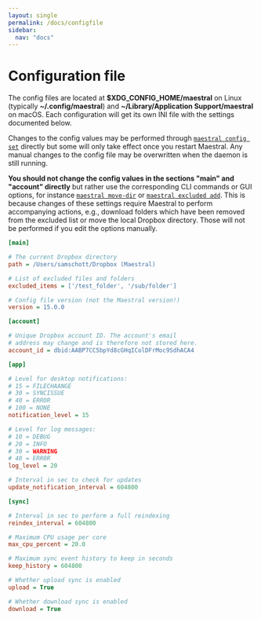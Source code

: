 ```yaml
---
layout: single
permalink: /docs/configfile
sidebar:
  nav: "docs"
---
```


# Configuration file

The config files are located at **$XDG_CONFIG_HOME/maestral** on Linux (typically
**~/.config/maestral**) and **~/Library/Application Support/maestral** on macOS. Each
configuration will get its own INI file with the settings documented below.

Changes to the config values may be performed through [`maestral config
set`](/cli/config) directly but some will only take effect once you restart Maestral.
Any manual changes to the config file may be overwritten when the daemon is still
running.

**You should not change the config values in the sections "main" and "account"
directly** but rather use the corresponding CLI commands or GUI options, for instance
[`maestral move-dir`](/cli/move-dir) or [`maestral excluded add`](/cli/excluded). This
is because changes of these settings require Maestral to perform accompanying actions,
e.g., download folders which have been removed from the excluded list or move the local
Dropbox directory. Those will not be performed if you edit the options manually.

```ini
[main]

# The current Dropbox directory
path = /Users/samschott/Dropbox (Maestral)

# List of excluded files and folders
excluded_items = ['/test_folder', '/sub/folder']

# Config file version (not the Maestral version!)
version = 15.0.0

[account]

# Unique Dropbox account ID. The account's email
# address may change and is therefore not stored here.
account_id = dbid:AABP7CC5bpYd8cGHqIColDFrMoc9SdhACA4

[app]

# Level for desktop notifications:
# 15 = FILECHAANGE
# 30 = SYNCISSUE
# 40 = ERROR
# 100 = NONE
notification_level = 15

# Level for log messages:
# 10 = DEBUG
# 20 = INFO
# 30 = WARNING
# 40 = ERR0R
log_level = 20

# Interval in sec to check for updates
update_notification_interval = 604800

[sync]

# Interval in sec to perform a full reindexing
reindex_interval = 604800

# Maximum CPU usage per core
max_cpu_percent = 20.0

# Maximum sync event history to keep in seconds
keep_history = 604800

# Whether upload sync is enabled
upload = True

# Whether download sync is enabled
download = True

```
